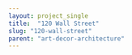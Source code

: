 ```yaml
---
layout: project_single
title:  "120 Wall Street"
slug: "120-wall-street"
parent: "art-decor-architecture"
---
```

 